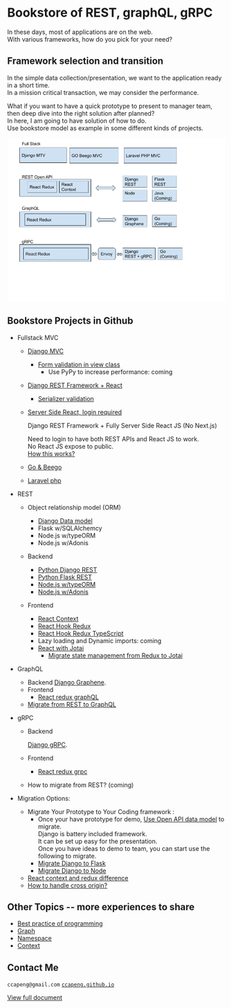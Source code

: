 # Bookstore of REST, graphQL, gRPC

In these days, most of applications are on the web.  
With various frameworks, how do you pick for your need?  


## Framework selection and transition

In the simple data collection/presentation, 
we want to the application ready in a short time.  
In a mission critical transaction, we may consider the performance.  

What if you want to have a quick prototype to present to manager team, 
then deep dive into the right solution after planned?  
In here, I am going to have solution of how to do.  
Use bookstore model as example in some different kinds of projects.

![Tech Stacks](bookstore.png)


## Bookstore Projects in Github


* Fullstack MVC
  * [Django MVC](https://github.com/ccapeng/django-bookstore)
    * [Form validation in view class](topic-django-class-view-validation.md)
		* Use PyPy to increase performance: coming
    
  * [Django REST Framework + React](https://github.com/ccapeng/bookstore_api)
    * [Serializer validation](topic-serializer-validation.md)
    
  * [Server Side React, login required](https://github.com/ccapeng/bookstore_pro)  

      Django REST Framework + Fully Server Side React JS (No Next.js)  

      Need to login to have both REST APIs and React JS to work.  
      No React JS expose to public.   
      [How this works?](topic-protect-react.md)

  * [Go & Beego](https://github.com/ccapeng/beego-bookstore)
  
  * [Laravel php](https://github.com/ccapeng/laravel_bookstore)
  

* REST
  * Object relationship model (ORM)
    * [Django Data model](topic-django-rest.md)
    * Flask w/SQLAlchemcy
    * Node.js w/typeORM
    * Node.js w/Adonis
  * Backend
    * [Python Django REST](https://github.com/ccapeng/bookstore_openapi)
    * [Python Flask REST](https://github.com/ccapeng/bookstore_flask_api)
    * [Node.js w/typeORM](https://github.com/ccapeng/typeorm-bookstore)
    * [Node.js w/Adonis](https://github.com/ccapeng/adonis-bookstore)

  * Frontend
    * [React Context](https://github.com/ccapeng/bookstore-context)
    * [React Hook Redux](https://github.com/ccapeng/bookstore-hook-redux)
    * [React Hook Redux TypeScript](https://github.com/ccapeng/bookstore-tx-redux)
    * Lazy loading and Dynamic imports: coming
    * [React with Jotai](https://github.com/ccapeng/bookstore-jotai)
      * [Migrate state management from Redux to Jotai](topic-migrate-redux-to-jotai.md)

* GraphQL
  * Backend [Django Graphene](https://github.com/ccapeng/bookstore_graphene).
  * Frontend
    * [React redux graphQL](https://github.com/ccapeng/bookstore-redux-graphql)
  * [Migrate from REST to GraphQL](topic-rest-to-graphql.md)  

* gRPC
  * Backend

      [Django gRPC](https://github.com/ccapeng/bookstore_grpc).  


  * Frontend
    * [React redux grpc](https://github.com/ccapeng/bookstore-redux-grpc)
  * How to migrate from REST? \(coming\)  
  
* Migration Options:
  * Migrate Your Prototype to Your Coding framework :
    * Once your have prototype for demo, 
      [Use Open API data model](topic-use-open-api.md) to migrate.  
      Django is battery included framework.   
      It can be set up easy for the presentation.  
      Once you have ideas to demo to team, you can start use the following to migrate.
    * [Migrate Django to Flask](topic-migrate-django-to-flask.md)
    * [Migrate Django to Node](topic-migrate-django-to-node.md)
  * [React context and redux difference](topic-react-context-and-redux-diff.md)
  * [How to handle cross origin?](topic-cross-origin.md)


## Other Topics -- more experiences to share
* [Best practice of programming](https://ccapeng.gitbook.io/programming/)
* [Graph](https://ccapeng.gitbook.io/graph/)
* [Namespace](https://ccapeng.gitbook.io/namespace/)
* [Context](https://ccapeng.gitbook.io/context/)

## Contact Me
`ccapeng@gmail.com`  [`ccapeng.github.io`](https://ccapeng.github.io)  

[View full document](https://ccapeng.gitbook.io/bookstores/)  

